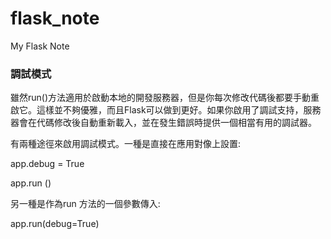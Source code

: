 # flask_note
My Flask Note

### 調試模式

雖然run()方法適用於啟動本地的開發服務器，但是你每次修改代碼後都要手動重啟它。這樣並不夠優雅，而且Flask可以做到更好。如果你啟用了調試支持，服務器會在代碼修改後自動重新載入，並在發生錯誤時提供一個相當有用的調試器。

有兩種途徑來啟用調試模式。一種是直接在應用對像上設置:

app.debug = True

app.run ()

另一種是作為run 方法的一個參數傳入:

app.run(debug=True)

